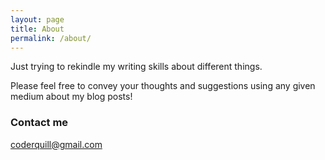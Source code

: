```yaml
---
layout: page
title: About
permalink: /about/
---
```


Just trying to rekindle my writing skills about different things.

Please feel free to convey your thoughts and suggestions using any given medium about my blog posts!



### Contact me

[coderquill@gmail.com](mailto:email@domain.com)
